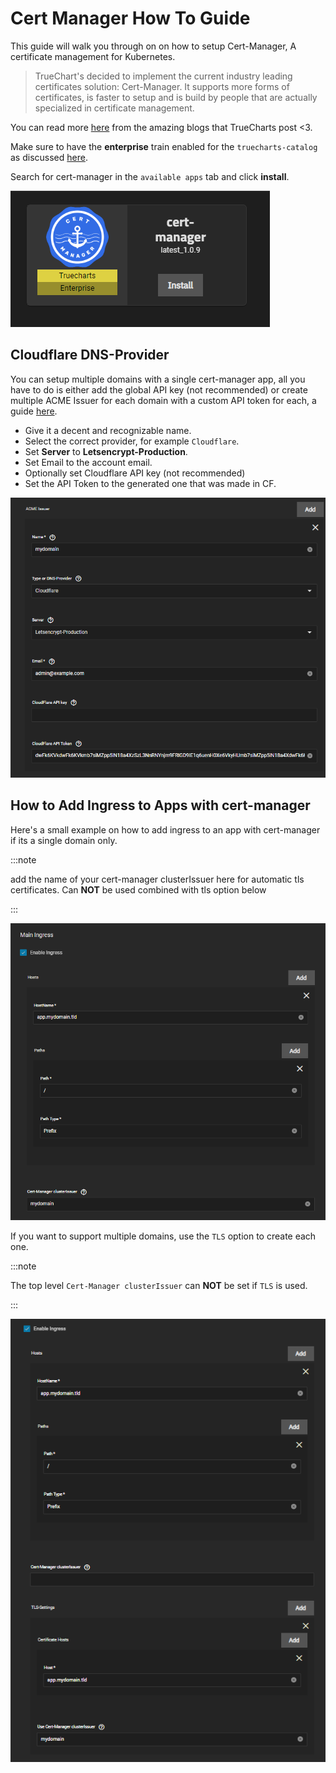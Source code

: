 # Cert Manager How To Guide

This guide will walk you through on on how to setup Cert-Manager, A certificate management for Kubernetes.

> TrueChart's decided to implement the current industry leading certificates solution: Cert-Manager. It supports more forms of certificates, is faster to setup and is build by people that are actually specialized in certificate management.

You can read more [here](https://truecharts.org/news/breaking-enterprise-changes#cert-manager-certificates) from the amazing blogs that TrueCharts post <3.

Make sure to have the **enterprise** train enabled for the `truecharts-catalog` as discussed [here](https://truecharts.org/manual/SCALE/guides/getting-started#adding-truecharts).

Search for cert-manager in the `available apps` tab and click **install**.

![cert-manager](./img/available-apps-enterprise-cert-manager.png)

## Cloudflare DNS-Provider

You can setup multiple domains with a single cert-manager app, all you have to do is either add the global API key (not recommended) or create multiple ACME Issuer for each domain with a custom API token for each, a guide [here](/docs/misc/networking/cloudflare/api-token.md). 

- Give it a decent and recognizable name.
- Select the correct provider, for example `Cloudflare`.
- Set **Server** to **Letsencrypt-Production**.
- Set Email to the account email.
- Optionally set Cloudflare API key (not recommended)
- Set the API Token to the generated one that was made in CF.

![cert-manager-api-token](./img/cert-manager-acme-issuer.png)

## How to Add Ingress to Apps with cert-manager

Here's a small example on how to add ingress to an app with cert-manager if its a single domain only.

:::note

add the name of your cert-manager clusterIssuer here for automatic tls certificates. Can **NOT** be used combined with tls option below

:::

![ingress-cert-manager-single](./img/ingress-certmanager-single-domain.png)

If you want to support multiple domains, use the `TLS` option to create each one.

:::note

The top level `Cert-Manager clusterIssuer` can **NOT** be set if `TLS` is used.

:::

![ingress-cert-manager-multi](./img/ingress-certmanager-multi-domain.png)
